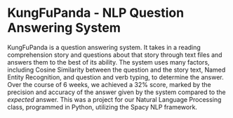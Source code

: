 # KungFuPanda - NLP Question Answering System

[//]: # (### Overview)
KungFuPanda is a question answering system.  It takes in a reading comprehension story and questions about that story through text files and answers them to the best of its ability.  The system uses many factors, including Cosine Similarity between the question and the story text, Named Entity Recognition, and question and verb typing, to determine the answer.  Over the course of 6 weeks, we achieved a 32% score, marked by the precision and accuracy of the answer given by the system compared to the _expected_ answer.  This was a project for our Natural Language Processing class, programmed in Python, utilizing the Spacy NLP framework.

[//]: # (### Next Heading)
